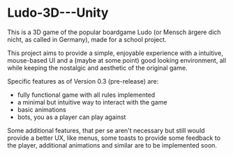 # Ludo-3D---Unity

This is a 3D game of the popular boardgame Ludo (or Mensch ärgere dich nicht, as called in Germany), made for a school project.

This project aims to provide a simple, enjoyable experience with a intuitive, mouse-based UI and a (maybe at some point) good looking environment, all while keeping the nostalgic and aesthetic of the original game.

Specific features as of Version 0.3 (pre-release) are:
- fully functional game with all rules implemented
- a minimal but intuitive way to interact with the game
- basic animations
- bots, you as a player can play against

Some additional features, that per se aren't necessary but still would provide a better UX, like menus, some toasts to provide some feedback to the player, additional animations and similar are to be implemented soon.